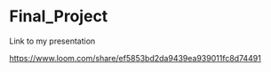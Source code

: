 # Final_Project

Link to my presentation

https://www.loom.com/share/ef5853bd2da9439ea939011fc8d74491

